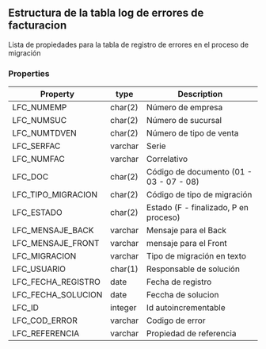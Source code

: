 ## Estructura de la tabla log de errores de facturacion

Lista de propiedades para la tabla de registro de errores en el proceso de migración

### Properties

| Property           | type    | Description                             |
| ------------------ | ------- | --------------------------------------- |
| LFC_NUMEMP         | char(2) | Número de empresa                       |
| LFC_NUMSUC         | char(2) | Número de sucursal                      |
| LFC_NUMTDVEN       | char(2) | Número de tipo de venta                 |
| LFC_SERFAC         | varchar | Serie                                   |
| LFC_NUMFAC         | varchar | Correlativo                             |
| LFC_DOC            | char(2) | Código de documento (01 - 03 - 07 - 08) |
| LFC_TIPO_MIGRACION | char(2) | Código de tipo de migración             |
| LFC_ESTADO         | char(2) | Estado (F - finalizado, P en proceso)   |
| LFC_MENSAJE_BACK   | varchar | Mensaje para el Back                    |
| LFC_MENSAJE_FRONT  | varchar | mensaje para el Front                   |
| LFC_MIGRACION      | varchar | Tipo de migración en texto              |
| LFC_USUARIO        | char(1) | Responsable de solución                 |
| LFC_FECHA_REGISTRO | date    | Fecha de registro                       |
| LFC_FECHA_SOLUCION | date    | Feccha de solucion                      |
| LFC_ID             | integer | Id autoincrementable                    |
| LFC_COD_ERROR      | varchar | Codigo de error                         |
| LFC_REFERENCIA     | varchar | Propiedad de referencia                 |
